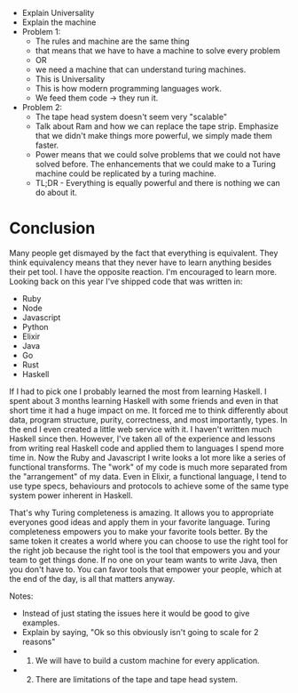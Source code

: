 * Explain Universality
* Explain the machine
* Problem 1:
  - The rules and machine are the same thing
  - that means that we have to have a machine to solve every problem
  - OR
  - we need a machine that can understand turing machines.
  - This is Universality
  - This is how modern programming languages work.
  - We feed them code -> they run it.
* Problem 2:
  - The tape head system doesn't seem very "scalable"
  - Talk about Ram and how we can replace the tape strip. Emphasize that
    we didn't make things more powerful, we simply made them faster.
  - Power means that we could solve problems that we could not have solved
    before. The enhancements that we could make to a Turing machine could
    be replicated by a turing machine.
  - TL;DR - Everything is equally powerful and there is nothing we can do about
    it.





# Conclusion

Many people get dismayed by the fact that everything is equivalent. They think
equivalency means that they never have to learn anything besides their pet tool.
I have the opposite reaction. I'm encouraged to learn more. Looking back on this
year I've shipped code that was written in:

  * Ruby
  * Node
  * Javascript
  * Python
  * Elixir
  * Java
  * Go
  * Rust
  * Haskell

If I had to pick one I probably learned the most from learning Haskell. I spent
about 3 months learning Haskell with some friends and even in that short time it
had a huge impact on me. It forced me to think differently about data, program structure, purity, correctness, and most importantly, types. In the end I even created a little web service with it. I haven't written much Haskell since then. However, I've taken all of the experience and lessons from writing real Haskell code and applied them to languages I spend more time in. Now the Ruby and Javascript I write looks a lot more like a series of functional transforms. The "work" of my code is much more separated from the "arrangement" of my data. Even in Elixir, a functional language, I tend to use type specs, behaviours and protocols to achieve some of the same type system power inherent in Haskell.

That's why Turing completeness is amazing. It allows you to appropriate everyones good ideas and apply them in your favorite language. Turing completeness empowers you to make your favorite tools better. By the same token it creates a world where you can choose to use the right tool for the right job because the right tool is the tool that empowers you and your team to get things done. If no one on your team wants to write Java, then you don't have to. You can favor tools that empower your people, which at the end of the day, is all that matters anyway.

Notes:
  - Instead of just stating the issues here it would be good to give examples.
  - Explain by saying, "Ok so this obviously isn't going to scale for 2 reasons"
  - 1. We will have to build a custom machine for every application.
  - 2. There are limitations of the tape and tape head system.
